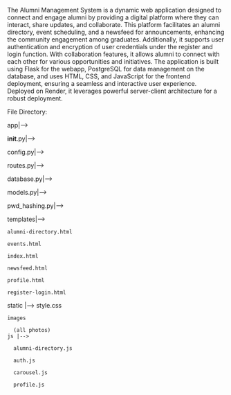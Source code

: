 The Alumni Management System is a dynamic web application designed to connect and engage alumni by providing a digital platform where they can interact, share updates, and collaborate. This platform facilitates an alumni directory, event scheduling, and a newsfeed for announcements, enhancing the community engagement among graduates. Additionally, it supports user authentication and encryption of user credentials under the register and login function. With collaboration features, it allows alumni to connect with each other for various opportunities and initiatives. The application is built using Flask for the webapp, PostgreSQL for data management on the database, and uses HTML, CSS, and JavaScript for the frontend deployment, ensuring a seamless and interactive user experience. Deployed on Render, it leverages powerful server-client architecture for a robust deployment.


File Directory:

app|-->

  __init__.py|--> 
  
  config.py|-->
  
  routes.py|-->
  
  database.py|-->
  
  models.py|-->
  
  pwd_hashing.py|-->
  

  templates|-->
  
    alumni-directory.html
    
    events.html
    
    index.html
    
    newsfeed.html
    
    profile.html
    
    register-login.html

  static |-->
    style.css
    
    images
    
      (all photos)
    js |-->
    
      alumni-directory.js
      
      auth.js
      
      carousel.js
      
      profile.js
      
    
    
